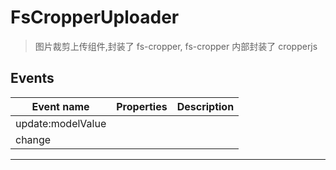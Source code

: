 # FsCropperUploader

> 图片裁剪上传组件,封装了 fs-cropper, fs-cropper 内部封装了 cropperjs

## Events

| Event name        | Properties | Description |
| ----------------- | ---------- | ----------- |
| update:modelValue |            |
| change            |            |

---
